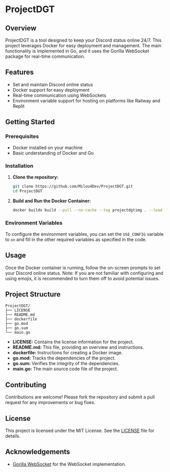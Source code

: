 # ProjectDGT

## Overview

ProjectDGT is a tool designed to keep your Discord status online 24/7. This project leverages Docker for easy deployment
and management. The main functionality is implemented in Go, and it uses the Gorilla WebSocket package for real-time
communication.

## Features

- Set and maintain Discord online status
- Docker support for easy deployment
- Real-time communication using WebSockets
- Environment variable support for hosting on platforms like Railway and Replit

## Getting Started

### Prerequisites

- Docker installed on your machine
- Basic understanding of Docker and Go

### Installation

1. **Clone the repository:**
   ```sh
   git clone https://github.com/Milou4Dev/ProjectDGT.git
   cd ProjectDGT
   ```

2. **Build and Run the Docker Container:**
   ```sh
   docker buildx build --pull --no-cache --tag projectdgtimg . --load && docker run --rm -it --init projectdgtimg
   ```

### Environment Variables

To configure the environment variables, you can set the `USE_CONFIG` variable to `on` and fill in the other required
variables as specified in the code.

## Usage

Once the Docker container is running, follow the on-screen prompts to set your Discord online status. Note: If you are
not familiar with configuring and using emojis, it is recommended to turn them off to avoid potential issues.

## Project Structure

```
ProjectDGT/
├── LICENSE
├── README.md
├── dockerfile
├── go.mod
├── go.sum
└── main.go
```

- **LICENSE:** Contains the license information for the project.
- **README.md:** This file, providing an overview and instructions.
- **dockerfile:** Instructions for creating a Docker image.
- **go.mod:** Tracks the dependencies of the project.
- **go.sum:** Verifies the integrity of the dependencies.
- **main.go:** The main source code file of the project.

## Contributing

Contributions are welcome! Please fork the repository and submit a pull request for any improvements or bug fixes.

## License

This project is licensed under the MIT License. See the [LICENSE](LICENSE) file for details.

## Acknowledgements

- [Gorilla WebSocket](https://github.com/gorilla/websocket) for the WebSocket implementation.
